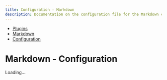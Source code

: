 ```yaml
---
title: Configuration - Markdown
description: Documentation on the configuration file for the Markdown code formatting plugin for dprint.
---
```


<nav class="breadcrumb" aria-label="breadcrumbs">
  <ul>
    <li><a href="/plugins">Plugins</a></li>
    <li><a href="/plugins/markdown">Markdown</a></li>
    <li><a href="/plugins/markdown/config">Configuration</a></li>
  </ul>
</nav>

# Markdown - Configuration

<div class="plugin-config-table" data-url="https://plugins.dprint.dev/schemas/markdown-v0.json">
  Loading...
</div>
